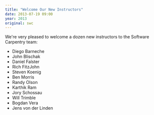 ```yaml
---
title: "Welcome Our New Instructors"
date: 2013-07-19 09:00
year: 2013
original: swc
---
```

<p>We're very pleased to welcome a dozen new instructors to the Software Carpentry team:</p>
<ul>
  <li>Diego Barneche</li>
  <li>John Blischak</li>
  <li>Daniel Falster</li>
  <li>Rich FitzJohn</li>
  <li>Steven Koenig</li>
  <li>Ben Morris</li>
  <li>Randy Olson</li>
  <li>Karthik Ram</li>
  <li>Jory Schossau</li>
  <li>Will Trimble</li>
  <li>Bogdan Vera</li>
  <li>Jens von der Linden</li>
</ul>
